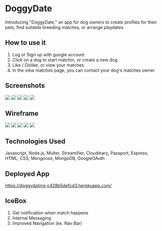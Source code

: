 # DoggyDate
Introducing "DoggyDate," an app for dog owners to create profiles for their pets, find suitable breeding matches, or arrange playdates.

## How to use it
1. Log or Sign up with google account
2. Click on a dog to start matchin, or create a new dog
3. Like / Dislike, or view your matches
4. In the view matches page, you can contact your dog's matches owner

## Screenshots
![](public/screenshots/home-page.png)
![](public/screenshots/owner-page.png)
![](public/screenshots/add-page.png)
![](public/screenshots/update-page.png)
![](public/screenshots/homatchingme-page.png)
## Wireframe
![](./public/wireframes/Wireframe1.jpg)
![](./public/wireframes/Wireframe2.jpg)
![](./public/wireframes/Wireframe3.jpg)
![](./public/wireframes/Wireframe4.jpg)
![](./public/wireframes/Wireframe5.jpg)

## Technologies Used
Javascript, Node.js, Multer, Streamifier, Cloudinary, Passport, Express, HTML, CSS, Mongoose, MongoDB, GoogleOAuth

## Deployed App
https://doggydating-c428b5defcd3.herokuapp.com/

## IceBox
1. Get notification when match happens
2. Internal Messaging
3. Improved Navigation (ex. Nav Bar)